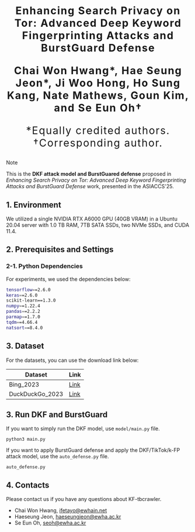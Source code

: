 <h1 align='center' style="text-align:center; font-weight:bold; font-size:2.0em;letter-spacing:2.0px;"> Enhancing Search Privacy on Tor: Advanced Deep Keyword Fingerprinting Attacks and BurstGuard Defense </h1>

<p align='center' style="text-align:center; font-weight:bold; font-size:2.0em;letter-spacing:2.0px;"> <b> Chai Won Hwang*,  Hae Seung Jeon*, Ji Woo Hong, Ho Sung Kang, Nate Mathews, Goun Kim, and Se Eun Oh† </b> </p>

<p align='center' style="text-align:center; font-size:2.0em;letter-spacing:2.0px;"> *Equally credited authors. †Corresponding author. </p>


> [!NOTE]
> This is the **DKF attack model and BurstGuared defense** proposed in *Enhancing Search Privacy on Tor: Advanced Deep Keyword Fingerprinting Attacks and BurstGuard Defense* work, presented in the ASIACCS'25.


## 1. Environment
We utilized a single NVIDIA RTX A6000 GPU (40GB VRAM) in a Ubuntu 20.04 server with 1.0 TB RAM, 7TB SATA SSDs, two NVMe SSDs, and CUDA 11.4.

## 2. Prerequisites and Settings

### 2-1. Python Dependencies

For experiments, we used the dependencies below:
```bash
tensorflow==2.6.0
keras==2.6.0
scikit-learn==1.3.0
numpy==1.22.4
pandas==2.2.2
parmap==1.7.0
tqdm==4.66.4
natsort==8.4.0
```

## 3. Dataset

For the datasets, you can use the download link below:

| Dataset | Link |
|-----|-----|
| Bing_2023 | [Link](https://drive.google.com/file/d/1jdk2rk9Wf8pkDa3JGj5JjXl6XQOqZWKl/view?usp=share_link) |
| DuckDuckGo_2023 | [Link](https://drive.google.com/file/d/12V6y-Ybr5Owht6uEo6rzqekOBziEeswo/view?usp=sharing) |


## 3. Run DKF and BurstGuard

If you want to simply run the DKF model, use `model/main.py` file.

```python3
python3 main.py
```

If you want to apply BurstGuard defense and apply the DKF/TikTok/k-FP attack model, use the `auto_defense.py` file.

```python3
auto_defense.py
```


## 4. Contacts
Please contact us if you have any questions about KF-tbcrawler.

- Chai Won Hwang, ifetayo@ewhain.net
- Haeseung Jeon, haeseungjeon@ewha.ac.kr
- Se Eun Oh, seoh@ewha.ac.kr
